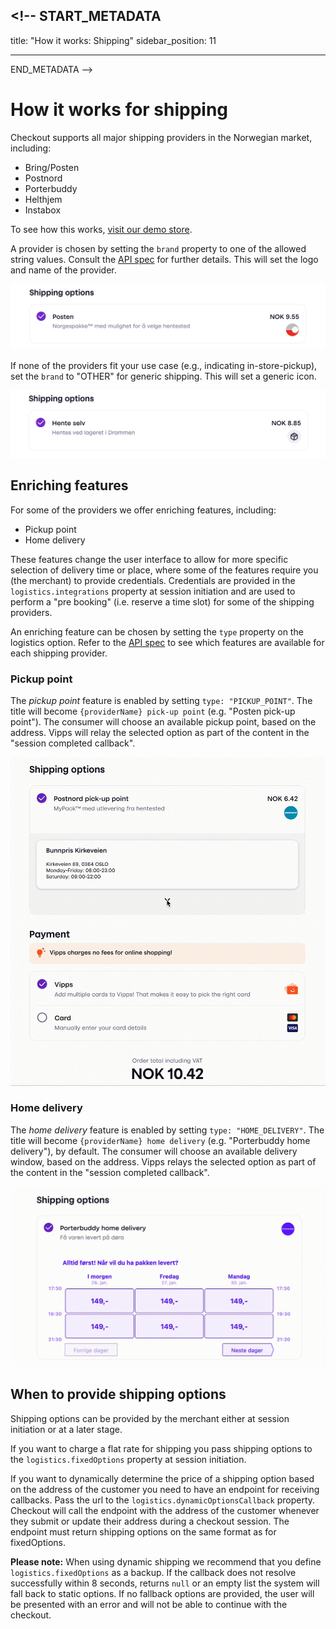 ## <!-- START_METADATA

title: "How it works: Shipping"
sidebar_position: 11

---

END_METADATA -->

# How it works for shipping

Checkout supports all major shipping providers in the Norwegian market, including:

- Bring/Posten
- Postnord
- Porterbuddy
- Helthjem
- Instabox

To see how this works, [visit our demo store](https://demo.vipps.no/vipps-checkout-1/full).

A provider is chosen by setting the `brand` property to one of the allowed string values. Consult the [API spec](https://vippsas.github.io/vipps-developer-docs/api/checkout#tag/Session/paths/~1session/post) for further details. This will set the logo and name of the provider.

![Shipping provider logo example](resources/shipping_logo-example.png)

If none of the providers fit your use case (e.g., indicating in-store-pickup), set the `brand` to "OTHER" for generic shipping. This will set a generic icon.

![Shipping provider default logo](resources/shipping_logo-default.png)

## Enriching features

For some of the providers we offer enriching features, including:

- Pickup point
- Home delivery

These features change the user interface to allow for more specific selection of delivery time or place, where some of the features require you (the merchant) to provide credentials. Credentials are provided in the `logistics.integrations` property at session initiation and are used to perform a "pre booking" (i.e. reserve a time slot) for some of the shipping providers.

An enriching feature can be chosen by setting the `type` property on the logistics option.
Refer to the [API spec](https://vippsas.github.io/vipps-developer-docs/api/checkout#tag/Session/paths/~1session/post) to see which features are available for each shipping provider.

### Pickup point

The _pickup point_ feature is enabled by setting `type: "PICKUP_POINT"`. The title will become `{providerName} pick-up point` (e.g. "Posten pick-up point").
The consumer will choose an available pickup point, based on the address. Vipps will relay the selected option as part of the content in the "session completed callback".

![Pickup point animation](resources/shipping_pickup-point.gif)

### Home delivery

The _home delivery_ feature is enabled by setting `type: "HOME_DELIVERY"`. The title will become `{providerName} home delivery` (e.g. "Porterbuddy home delivery"), by default.
The consumer will choose an available delivery window, based on the address. Vipps relays the selected option as part of the content in the "session completed callback".

![Home delivery animation](resources/shipping_home-delivery.gif)

## When to provide shipping options

Shipping options can be provided by the merchant either at session initiation or at a later stage.

If you want to charge a flat rate for shipping you pass shipping options to the `logistics.fixedOptions` property at session initiation.

If you want to dynamically determine the price of a shipping option based on the address of the customer you need to have an endpoint for receiving callbacks. Pass the url to the `logistics.dynamicOptionsCallback` property. Checkout will call the endpoint with the address of the customer whenever they submit or update their address during a checkout session. The endpoint must return shipping options on the same format as for fixedOptions.

**Please note:** When using dynamic shipping we recommend that you define `logistics.fixedOptions` as a backup. If the callback does not resolve successfully within 8 seconds, returns `null` or an empty list the system will fall back to static options. If no fallback options are provided, the user will be presented with an error and will not be able to continue with the checkout.
